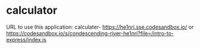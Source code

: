 # calculator

URL to use this application: calculater- https://he1nri.sse.codesandbox.io/
or
https://codesandbox.io/s/condescending-river-he1nri?file=/intro-to-express/index.js

